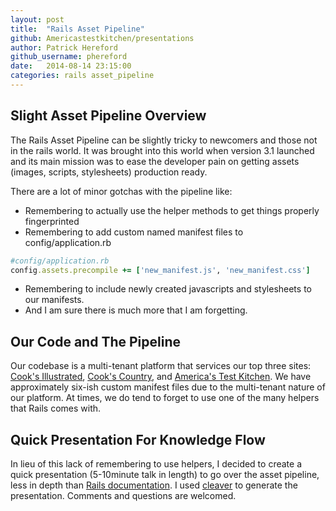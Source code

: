 ```yaml
---
layout: post
title:  "Rails Asset Pipeline"
github: Americastestkitchen/presentations
author: Patrick Hereford
github_username: phereford
date:   2014-08-14 23:15:00
categories: rails asset_pipeline
---
```


## Slight Asset Pipeline Overview
The Rails Asset Pipeline can be slightly tricky to newcomers and those not in
the rails world. It was brought into this world when version 3.1 launched and
its main mission was to ease the developer pain on getting assets (images,
scripts, stylesheets) production ready. 

There are a lot of minor gotchas with the pipeline like:

- Remembering to actually use the helper methods to get things properly fingerprinted
- Remembering to add custom named manifest files to config/application.rb

```ruby
#config/application.rb
config.assets.precompile += ['new_manifest.js', 'new_manifest.css']
```

- Remembering to include newly created javascripts and stylesheets to our manifests.
- And I am sure there is much more that I am forgetting.

## Our Code and The Pipeline
Our codebase is a multi-tenant platform that services our top three sites:
[Cook's Illustrated](http://www.cooksillustrated.com),
[Cook's Country](http://www.cookscountry.com), and
[America's Test Kitchen](http://www.americastestkitchen.com). We have approximately
six-ish custom manifest files due to the multi-tenant nature of our platform. At
times, we do tend to forget to use one of the many helpers that Rails comes with.

## Quick Presentation For Knowledge Flow
In lieu of this lack of remembering to use helpers, I decided to create a quick
presentation (5-10minute talk in length) to go over the asset pipeline, less in
depth than 
[Rails documentation](http://guides.rubyonrails.org/asset_pipeline.html). I used
[cleaver](https://github.com/jdan/cleaver) to generate the presentation. Comments
and questions are welcomed.
